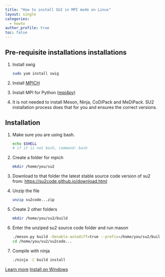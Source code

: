 ```yaml
---
title: "How to install SU2 in MPI mode on Linux"
layout: single
categories:
  - howto
author_profile: true
toc: false
---
```


## Pre-requisite installations installations

1. Install swig

    ```bash
    sudo yum install swig
    ````

2. Install [MPICH](/posts/2020-06-05_How_to_Install_MPICH/)

3. Install MPI for Python ([mpi4py](/posts/2020-06-05_How_to_Install_mpi4py/))

4. It is not needed to install Meson, Ninja, CoDiPack and MeDiPack. SU2 installation process does that for you and ensures the correct versions.


## Installation


1. Make sure you are using bash.

    ```bash
    echo $SHELL
    # if it is not bash, command: bash
    ```

2. Create a folder for mpich

    ```bash
    mkdir /home/you/su2
    ```

3. Download to that folder the latest stable source code version of su2 from: <https://su2code.github.io/download.html>

4. Unzip the file

    ```bash
    unzip su2code...zip
    ```

5. Create 2 other folders

    ```bash
    mkdir /home/you/su2/build
    ```

6. Enter the unziped su2 source code folder and run mason

    ```bash
    ./meson.py build -Denable-autodiff=true --prefix=/home/you/su2/build
    cd /home/you/su2/su2code...
    ```

7. Compile with ninja

    ```bash
    ./ninja -C build install
    ```


[Learn more](https://su2code.github.io/docs_v7/Build-SU2-Linux-MacOS/)
[Install on Windows](https://su2code.github.io/docs_v7/SU2-Windows/)